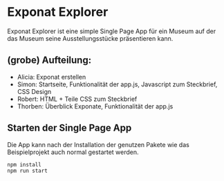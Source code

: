 # Exponat Explorer

Exponat Explorer ist eine simple Single Page App für ein Museum auf
der das Museum seine Ausstellungsstücke präsentieren kann.

## (grobe) Aufteilung:

- Alicia: Exponat erstellen
- Simon: Startseite, Funktionalität der app.js, Javascript zum Steckbrief, CSS Design
- Robert: HTML + Teile CSS zum Steckbrief
- Thorben: Überblick Exponate, Funktionalität der app.js

## Starten der Single Page App

Die App kann nach der Installation der genutzen Pakete wie das Beispielprojekt
auch normal gestartet werden.

```
npm install
npm run start
```
